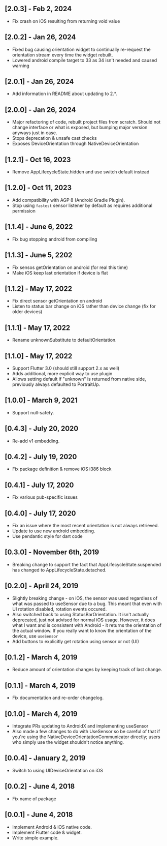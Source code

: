 ## [2.0.3] - Feb 2, 2024
* Fix crash on iOS resulting from returning void value

## [2.0.2] - Jan 26, 2024
* Fixed bug causing orientation widget to continually re-request the orientation 
  stream every time the widget rebuilt.
* Lowered android compile target to 33 as 34 isn't needed and caused warning

## [2.0.1] - Jan 26, 2024
* Add information in README about updating to 2.*.

## [2.0.0] - Jan 26, 2024

* Major refactoring of code, rebuilt project files from scratch. Should not change interface or what is exposed, but bumping major version
  anyways just in case.
* Stops deprecation & unsafe cast checks
* Exposes DeviceOrientation through NativeDeviceOrientation

## [1.2.1] - Oct 16, 2023

* Remove AppLifecycleState.hidden and use switch default instead

## [1.2.0] - Oct 11, 2023

* Add compatibility with AGP 8 (Android Gradle Plugin).
* Stop using `fastest` sensor listener by default as requires additional permission

## [1.1.4] - June 6, 2022

* Fix bug stopping android from compiling

## [1.1.3] - June 5, 2202

* Fix sensos getOrientation on android (for real this time)
* Make iOS keep last orientation if device is flat

## [1.1.2] - May 17, 2022

* Fix direct sensor getOrientation on android
* Listen to status bar change on iOS rather than device change (fix for older devices)

## [1.1.1] - May 17, 2022

* Rename unknownSubstitute to defaultOrientation.

## [1.1.0] - May 17, 2022

* Support Flutter 3.0 (should still support 2.x as well)
* Adds additional, more explicit way to use plugin
* Allows setting default if "unknown" is returned from native
  side, previously always defaulted to PortraitUp.

## [1.0.0] - March 9, 2021

* Support null-safety.

## [0.4.3] - July 20, 2020

* Re-add v1 embedding.

## [0.4.2] - July 19, 2020

* Fix package definition & remove iOS i386 block

## [0.4.1] - July 17, 2020

* Fix various pub-specific issues

## [0.4.0] - July 17, 2020

* Fix an issue where the most recent orientation is not always retrieved.
* Update to use new android embedding.
* Use pendantic style for dart code

## [0.3.0] - November 6th, 2019

* Breaking change to support the fact that AppLifecycleState.suspended has changed
  to AppLifecycleState.detached.

## [0.2.0] - April 24, 2019

* Slightly breaking change - on iOS, the sensor was used regardless of what was
  passed to useSensor due to a bug. This meant that even with UI rotation disabled,
  rotation events occured.
* Also switched back to using StatusBarOrientation. It isn't actually deprecated, just
  not advised for normal iOS usage. However, it does what I want and is consistent with
  Android - it returns the orientation of the actual window. If you really want to know
  the orientation of the device, use `useSensor`
* Add buttons to explicitly get rotation using sensor or not (UI)

## [0.1.2] - March 4, 2019

* Reduce amount of orientation changes by keeping track of last change.

## [0.1.1] - March 4, 2019

* Fix documentation and re-order changelog.

## [0.1.0] - March 4, 2019

* Integrate PRs updating to AndroidX and implementing useSensor
* Also made a few changes to do with UseSensor so be careful of that
if you're using the NativeDeviceOrientationCommunicator directly; users
who simply use the widget shouldn't notice anything.

## [0.0.4] - January 2, 2019

* Switch to using UIDeviceOrientation on iOS

## [0.0.2] - June 4, 2018

* Fix name of package

## [0.0.1] - June 4, 2018

* Implement Android & iOS native code.
* Implement Flutter code & widget.
* Write simple example.
